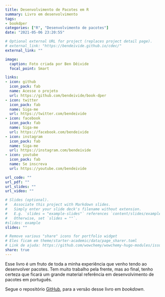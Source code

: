 ```yaml
---
title: Desenvolvimento de Pacotes em R
summary: Livro em desenvolvimento
tags:
- bookdper
categories: ["R", "Desenvolvimento de pacotes"]
date: "2021-05-06 23:20:55"

# Optional external URL for project (replaces project detail page).
# external_link: "https://bendeivide.github.io/cdec/"
external_link: ""

image:
  caption: Foto criada por Ben Dêivide
  focal_point: Smart

links:
- icon: github
  icon_pack: fab
  name: Acesse o projeto
  url: https://github.com/bendeivide/book-dper
- icon: twitter
  icon_pack: fab
  name: Siga-me
  url: https://twitter.com/bendeivide
- icon: facebook
  icon_pack: fab
  name: Siga-me
  url: https://facebook.com/bendeivide
- icon: instagram
  icon_pack: fab
  name: Siga-me
  url: https://instagram.com/bendeivide
- icon: youtube
  icon_pack: fab
  name: Se inscreva
  url: https://youtube.com/bendeivide

url_code: ""
url_pdf: ""
url_slides: ""
url_video: ""

# Slides (optional).
#   Associate this project with Markdown slides.
#   Simply enter your slide deck's filename without extension.
#   E.g. `slides = "example-slides"` references `content/slides/example-slides.md`.
#   Otherwise, set `slides = ""`.
#slides: example
slides: ""

# Remove various "share" icons for portfolio widget
# Eles ficam em theme/starter-academic/data/page_sharer.toml
# Link de ajuda: https://github.com/wowchemy/wowchemy-hugo-modules/issues/1611
share: true
---
```


Esse livro é um fruto de toda a minha experiência que venho tendo ao desenvolver pacotes. Tem muito trabalho pela frente, mas ao final, tenho certeza que ficará um grande material referência em desenvolvimento de pacotes em português.

Segue o repositório [GitHub](https://github.com/bendeivide/book-dper), para a versão desse livro em *bookdown*.
